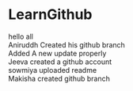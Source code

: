 
# LearnGithub  
hello all\
Aniruddh Created his github branch<br>
Added A new update properly  
Jeeva created a github account  
sowmiya uploaded readme  
Makisha created github branch  
